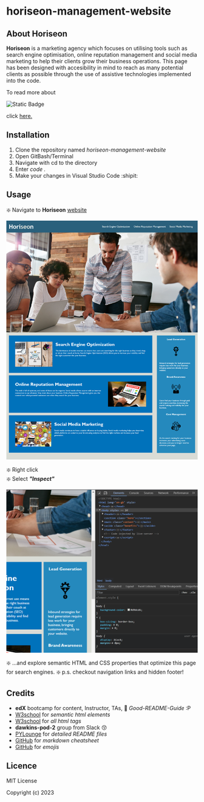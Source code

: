 # horiseon-management-website

## About Horiseon

**Horiseon** is a marketing agency which focuses on utilising tools such as search engine optimisation, online reputation management and social media marketing to help their clients grow their business operations. This page has been designed with accesibility in mind to reach as many potential clients as possible through the use of assistive technologies implemented into the code. 

To read more about

![Static Badge](https://img.shields.io/badge/horiseon-services-website?style=flat&labelColor=grey&color=blue)<br> 

click [here.](add-horiseon-deployed-link)

## Installation

<!--- N/A? as it's a website? if not then --->

1. Clone the repository named *horiseon-management-website*
2. Open GitBash/Terminal
3. Navigate with cd to the directory
4. Enter *code .* 
5. Make your changes in Visual Studio Code :shipit:


## Usage

:sparkle: Navigate to **Horiseon** [website](add-horiseon-link)<br>

![Horiseon](starter/assets/images/screenshot.png)

:sparkle: Right click <br>
:sparkle: Select ***"Inspect"*** <br>

![Inspecting_Horiseon](starter/assets/images/screenshot_1.png)

:sparkle: ...and explore semantic HTML and CSS properties that optimize this page for search engines.
:sparkle: p.s. checkout navigation links and hidden footer!


## Credits
 
- **edX** bootcamp for content, Instructor, TAs, :stars: *Good-README-Guide* :P
- [W3school](https://www.w3schools.com/html/html5_semantic_elements.asp) for *semantic html elements*
- [W3school](https://www.w3schools.com/tags/tag_comment.asp) for *all html tags*
- **dawkins-pod-2** group from Slack :kissing_closed_eyes:
- [PYLounge](https://www.youtube.com/watch?v=NXNf9aYTCZ0&ab_channel=PyLounge-%D0%BF%D1%80%D0%BE%D0%B3%D1%80%D0%B0%D0%BC%D0%BC%D0%B8%D1%80%D0%BE%D0%B2%D0%B0%D0%BD%D0%B8%D0%B5%D0%BD%D0%B0Python%D0%B8%D0%B2%D1%81%D1%91%D0%BEIT) for *detailed README files*
- [GitHub](https://github.com/adam-p/markdown-here/wiki/Markdown-Cheatsheet#lists) for *markdown cheatsheet*
- [GitHub](https://github.com/GnuriaN/format-README/blob/master/emoji.md) for *emojis*
## Licence 

MIT License

Copyright (c) 2023

